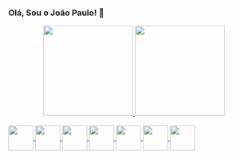 ### Olá, Sou o João Paulo! 👋
<div align="center">
  <a href="https://github.com/JoaoPauloPai">
  <img height="180em" src="https://github-readme-stats.vercel.app/api?username=JoaoPauloPai&show_icons=true&theme=dark&include_all_commits=true&count_private=true"/>
  <img height="180em" src="https://github-readme-stats.vercel.app/api/top-langs/?username=JoaoPauloPai&layout=compact&langs_count=7&theme=dark"/>
</div>
  <div style="display: inline_block"><br>
  <img align="center" height="50" width="50" src="https://cdn.jsdelivr.net/gh/devicons/devicon/icons/java/java-plain-wordmark.svg"/>
 <img align="center" height="50" width="50" src="https://cdn.jsdelivr.net/gh/devicons/devicon/icons/javascript/javascript-original.svg" />
 <img align="center" height="50" width="50" src="https://cdn.jsdelivr.net/gh/devicons/devicon/icons/jquery/jquery-plain-wordmark.svg" />
 <img align="center" height="50" width="50" src="https://cdn.jsdelivr.net/gh/devicons/devicon/icons/postgresql/postgresql-original.svg" />  <img align="center" height="50" width="50" src="https://cdn.jsdelivr.net/gh/devicons/devicon/icons/spring/spring-original.svg" />
 <img align="center" height="50" width="50" src="https://cdn.jsdelivr.net/gh/devicons/devicon/icons/bootstrap/bootstrap-original.svg" /> 
 <img align="center" height="50" width="50" src="https://cdn.jsdelivr.net/gh/devicons/devicon/icons/css3/css3-original.svg" />
    
<!-- <img align="right" alt="Jp" height="150" style="border-radius:50px;" src="**https://drive.google.com/file/d/1GEvS4kInQ6sPpixpiBPZJnxTFBngE0PF/view?usp=sharing**"> -->
</div>
  <div>
      <!-- ![Snake animation](https://github.com/JoaoPauloPai/JoaoPauloPai/blob/output/github-contribution-grid-snake.svg)  -->
  </div>
    
  
  
 
